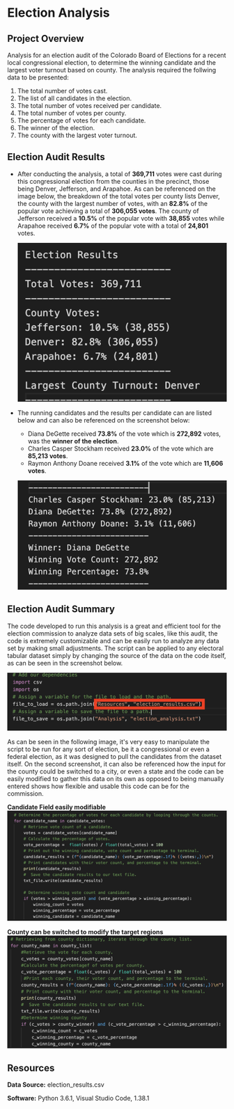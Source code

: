 # Election Analysis

## Project Overview

Analysis for an election audit of the Colorado Board of Elections for a recent local congressional election, to determine the winning candidate and the largest voter turnout based on county. The analysis required the follwing data to be presented:

1. The total number of votes cast.
2. The list of all candidates in the election.
3. The total number of votes received per candidate.
4. The total number of votes per county. 
4. The percentage of votes for each candidate. 
5. The winner of the election.
6. The county with the largest voter turnout. 

## Election Audit Results 

- After conducting the analysis, a total of **369,711** votes were cast during this congressional election from the counties in the precinct, those being Denver, Jefferson, and Arapahoe. As can be referenced on the image below, the breakdown of the total votes per county lists Denver, the county with the largest number of votes, with an **82.8%** of the popular vote achieving a total of **306,055 votes**. The county of Jefferson received a **10.5%** of the popular vote with **38,855** votes while Arapahoe received **6.7%** of the popular vote with a total of **24,801** votes. 

	![alt text](https://github.com/Karenjakins/Election_Analysis/blob/main/Resources/County%20Votes%20Information.png "County Votes Information")

- The running candidates and the results per candidate can are listed below and can also be referenced on the screenshot below:

	- Diana DeGette received **73.8%** of the vote which is **272,892** votes, was the **winner of the election**. 
	- Charles Casper Stockham received **23.0%** of the vote which are **85,213 votes**.
	- Raymon Anthony Doane received **3.1%** of the vote which are **11,606 votes**.

	![alt text](https://github.com/Karenjakins/Election_Analysis/blob/main/Resources/Candidates%20and%20Election%20Results.png "Candidates and Election Results")

## Election Audit Summary 

The code developed to run this analysis is a great and efficient tool for the election commission to analyze data sets of big scales, like this audit, the code is extremely customizable and can be easily run to analyze any data set by making small adjustments. The script can be applied to any electoral tabular dataset simply by changing the source of the data on the code itself, as can be seen in the screenshot below. 

![alt text](https://github.com/Karenjakins/Election_Analysis/blob/main/Resources/File%20for%20analysis.png "File for analysis")

As can be seen in the following image, it's very easy to manipulate the script to be run for any sort of election, be it a congressional or even a federal election, as it was designed to pull the candidates from the dataset itself. On the second screenshot, it can also be referenced how the input for the county could be switched to a city, or even a state and the code can be easily modified to gather this data on its own as opposed to being manually entered shows how flexible and usable this code can be for the commission.

**Candidate Field easily modifiable**
![alt text](https://github.com/Karenjakins/Election_Analysis/blob/main/Resources/Candidate%20Field.png "Candidate Field")

**County can be switched to modify the target regions**
![alt text](https://github.com/Karenjakins/Election_Analysis/blob/main/Resources/County%20Field.png "County Field")

## Resources

**Data Source:** election_results.csv

**Software:** Python 3.6.1, Visual Studio Code, 1.38.1